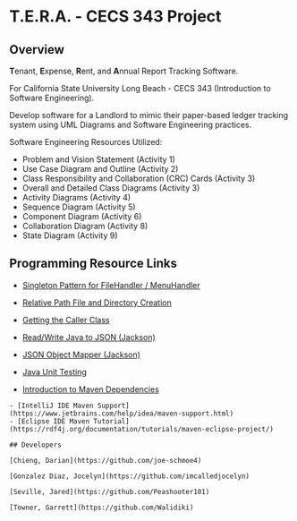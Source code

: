 # T.E.R.A. - CECS 343 Project

## Overview

**T**enant, **E**xpense, **R**ent, and **A**nnual Report Tracking Software.

For California State University Long Beach - CECS 343 (Introduction to Software Engineering).

Develop software for a Landlord to mimic their paper-based ledger tracking
system using UML Diagrams and Software Engineering practices.

Software Engineering Resources Utilized:
- Problem and Vision Statement (Activity 1)
- Use Case Diagram and Outline (Activity 2)
- Class Responsibility and Collaboration (CRC) Cards (Activity 3)
- Overall and Detailed Class Diagrams (Activity 3)
- Activity Diagrams (Activity 4)
- Sequence Diagram (Activity 5)
- Component Diagram (Activity 6)
- Collaboration Diagram (Activity 8)
- State Diagram (Activity 9)

## Programming Resource Links

- [Singleton Pattern for FileHandler / MenuHandler](https://www.geeksforgeeks.org/singleton-class-java/)
- [Relative Path File and Directory Creation](https://stackoverflow.com/questions/9658297/java-how-to-create-a-file-in-a-directory-using-relative-path)


- [Getting the Caller Class](https://stackoverflow.com/questions/11306811/how-to-get-the-caller-class-in-java)


- [Read/Write Java to JSON (Jackson)](https://kodejava.org/how-to-read-and-write-java-object-to-json-file/)
- [JSON Object Mapper (Jackson)](https://www.baeldung.com/jackson-object-mapper-tutorial)


- [Java Unit Testing](https://www.baeldung.com/java-unit-testing-best-practices)


- [Introduction to Maven Dependencies](https://maven.apache.org/guides/introduction/introduction-to-dependency-mechanism.html)

~~~~
- [IntelliJ IDE Maven Support](https://www.jetbrains.com/help/idea/maven-support.html)
- [Eclipse IDE Maven Tutorial](https://rdf4j.org/documentation/tutorials/maven-eclipse-project/)

## Developers

[Chieng, Darian](https://github.com/joe-schmoe4)

[Gonzalez Diaz, Jocelyn](https://github.com/imcalledjocelyn)

[Seville, Jared](https://github.com/Peashooter101)

[Towner, Garrett](https://github.com/Walidiki)